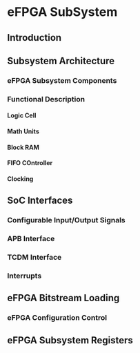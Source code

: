 # eFPGA SubSystem
## Introduction

## Subsystem Architecture

### eFPGA Subsystem Components
### Functional Description
#### Logic Cell
#### Math Units
#### Block RAM
#### FIFO COntroller
#### Clocking

## SoC Interfaces
### Configurable Input/Output Signals
### APB Interface
### TCDM Interface
### Interrupts 

## eFPGA Bitstream Loading
### eFPGA Configuration Control

## eFPGA Subsystem Registers

